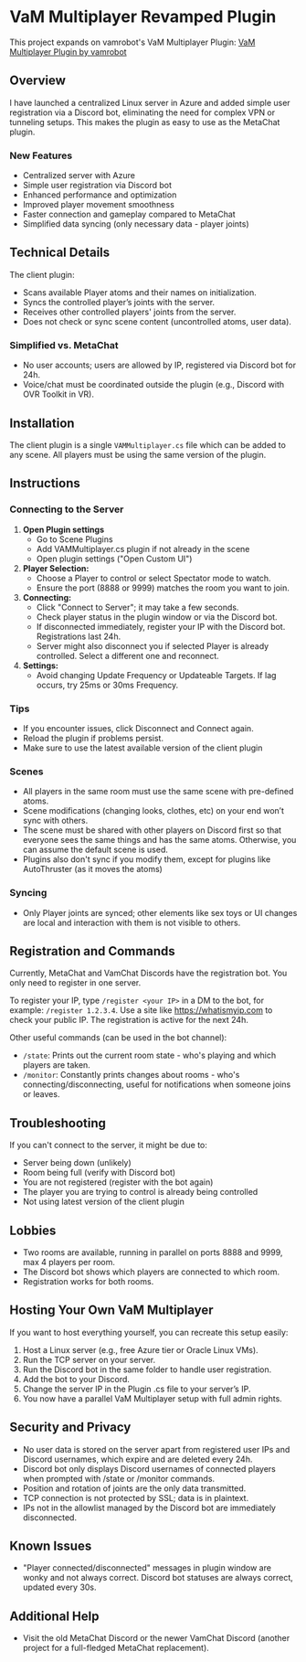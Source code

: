 # VaM Multiplayer Revamped Plugin

This project expands on vamrobot's VaM Multiplayer Plugin:
[VaM Multiplayer Plugin by vamrobot](https://github.com/vamrobot/vammultiplayer)

## Overview
I have launched a centralized Linux server in Azure and added simple user registration via a Discord bot, eliminating the need for complex VPN or tunneling setups. This makes the plugin as easy to use as the MetaChat plugin.

### New Features
- Centralized server with Azure
- Simple user registration via Discord bot
- Enhanced performance and optimization
- Improved player movement smoothness
- Faster connection and gameplay compared to MetaChat
- Simplified data syncing (only necessary data - player joints)

## Technical Details
The client plugin:
- Scans available Player atoms and their names on initialization.
- Syncs the controlled player’s joints with the server.
- Receives other controlled players' joints from the server.
- Does not check or sync scene content (uncontrolled atoms, user data).

### Simplified vs. MetaChat
- No user accounts; users are allowed by IP, registered via Discord bot for 24h.
- Voice/chat must be coordinated outside the plugin (e.g., Discord with OVR Toolkit in VR).

## Installation
The client plugin is a single `VAMMultiplayer.cs` file which can be added to any scene. All players must be using the same version of the plugin.

## Instructions

### Connecting to the Server
1. **Open Plugin settings**
   - Go to Scene Plugins
   - Add VAMMultiplayer.cs plugin if not already in the scene
   - Open plugin settings ("Open Custom UI")
2. **Player Selection:**
   - Choose a Player to control or select Spectator mode to watch.
   - Ensure the port (8888 or 9999) matches the room you want to join.
3. **Connecting:**
   - Click "Connect to Server"; it may take a few seconds.
   - Check player status in the plugin window or via the Discord bot.
   - If disconnected immediately, register your IP with the Discord bot. Registrations last 24h.
   - Server might also disconnect you if selected Player is already controlled. Select a different one and reconnect.
4. **Settings:**
   - Avoid changing Update Frequency or Updateable Targets. If lag occurs, try 25ms or 30ms Frequency.

### Tips
- If you encounter issues, click Disconnect and Connect again.
- Reload the plugin if problems persist.
- Make sure to use the latest available version of the client plugin

### Scenes
- All players in the same room must use the same scene with pre-defined atoms.
- Scene modifications (changing looks, clothes, etc) on your end won’t sync with others.
- The scene must be shared with other players on Discord first so that everyone sees the same things and has the same atoms. Otherwise, you can assume the default scene is used.
- Plugins also don't sync if you modify them, except for plugins like AutoThruster (as it moves the atoms)

### Syncing
- Only Player joints are synced; other elements like sex toys or UI changes are local and interaction with them is not visible to others.

## Registration and Commands
Currently, MetaChat and VamChat Discords have the registration bot. You only need to register in one server.

To register your IP, type `/register <your IP>` in a DM to the bot, for example: `/register 1.2.3.4`. Use a site like https://whatismyip.com to check your public IP.
The registration is active for the next 24h.

Other useful commands (can be used in the bot channel):
- `/state`: Prints out the current room state - who's playing and which players are taken.
- `/monitor`: Constantly prints changes about rooms - who's connecting/disconnecting, useful for notifications when someone joins or leaves.

## Troubleshooting
If you can't connect to the server, it might be due to:
- Server being down (unlikely)
- Room being full (verify with Discord bot)
- You are not registered (register with the bot again)
- The player you are trying to control is already being controlled
- Not using latest version of the client plugin

## Lobbies
- Two rooms are available, running in parallel on ports 8888 and 9999, max 4 players per room.
- The Discord bot shows which players are connected to which room.
- Registration works for both rooms.

## Hosting Your Own VaM Multiplayer
If you want to host everything yourself, you can recreate this setup easily:
1. Host a Linux server (e.g., free Azure tier or Oracle Linux VMs).
2. Run the TCP server on your server.
3. Run the Discord bot in the same folder to handle user registration.
4. Add the bot to your Discord.
5. Change the server IP in the Plugin .cs file to your server’s IP.
6. You now have a parallel VaM Multiplayer setup with full admin rights.

## Security and Privacy
- No user data is stored on the server apart from registered user IPs and Discord usernames, which expire and are deleted every 24h.
- Discord bot only displays Discord usernames of connected players when prompted with /state or /monitor commands.
- Position and rotation of joints are the only data transmitted.
- TCP connection is not protected by SSL; data is in plaintext.
- IPs not in the allowlist managed by the Discord bot are immediately disconnected.

## Known Issues
- "Player connected/disconnected" messages in plugin window are wonky and not always correct. Discord bot statuses are always correct, updated every 30s.

## Additional Help
- Visit the old MetaChat Discord or the newer VamChat Discord (another project for a full-fledged MetaChat replacement).
